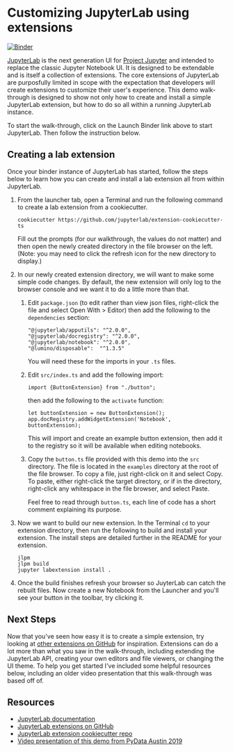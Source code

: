 # Customizing JupyterLab using extensions

[![Binder](http://mybinder.org/badge_logo.svg)](https://mybinder.org/v2/gh/ajbozarth/SciPy2020/master?urlpath=lab)

[JupyterLab](https://jupyterlab.readthedocs.io/en/stable/) is the next generation UI for [Project Jupyter](https://jupyter.org) and intended to replace the classic Jupyter Notebook UI. It is designed to be extendable and is itself a collection of extensions. The core extensions of JupyterLab are purposfully limited in scope with the expectation that developers will create extensions to customize their user's experience. This demo walk-through is designed to show not only how to create and install a simple JupyterLab extension, but how to do so all within a running JupyterLab instance.

To start the walk-through, click on the Launch Binder link above to start JupyterLab. Then follow the instruction below.

## Creating a lab extension

Once your binder instance of JupyterLab has started, follow the steps below to learn how you can create and install a lab extension all from within JupyterLab.

1. From the launcher tab, open a Terminal and run the following command to create a lab extension from a cookiecutter.

    ```
    cookiecutter https://github.com/jupyterlab/extension-cookiecutter-ts
    ```

    Fill out the prompts (for our walkthrough, the values do not matter) and then open the newly created directory in the file browser on the left.
    (Note: you may need to click the refresh icon for the new directory to display.)

1. In our newly created extension directory, we will want to make some simple code changes. By default, the new extension will only log to the browser console and we want it to do a little more than that.

    1. Edit `package.json` (to edit rather than view json files, right-click the file and select Open With > Editor) then add the following to the `dependencies` section:

        ```
        "@jupyterlab/apputils": "^2.0.0",
        "@jupyterlab/docregistry": "^2.0.0",
        "@jupyterlab/notebook": "^2.0.0",
        "@lumino/disposable":  "^1.3.5"
        ```

        You will need these for the imports in your `.ts` files.

    1. Edit `src/index.ts` and add the following import:

        ```
        import {ButtonExtension} from "./button";
        ```

        then add the following to the `activate` function:

        ```
        let buttonExtension = new ButtonExtension();
        app.docRegistry.addWidgetExtension('Notebook', buttonExtension);
        ```

        This will import and create an example button extension, then add it to the registry so it will be available when editing notebooks.

    1. Copy the `button.ts` file provided with this demo into the `src` directory. The file is located in the `examples` directory at the root of the file browser. To copy a file, just right-click on it and select Copy. To paste, either right-click the target directory, or if in the directory, right-click any whitespace in the file browser, and select Paste.

        Feel free to read through `button.ts`, each line of code has a short comment explaining its purpose.

1. Now we want to build our new extension. In the Terminal `cd` to your extension directory, then run the following to build and install your extension. The install steps are detailed further in the README for your extension.

    ```
    jlpm
    jlpm build
    jupyter labextension install .
    ```

1. Once the build finishes refresh your browser so JuyterLab can catch the rebuilt files. Now create a new Notebook from the Launcher and you'll see your button in the toolbar, try clicking it.

## Next Steps

Now that you've seen how easy it is to create a simple extension, try looking at [other extensions on GitHub](https://github.com/topics/jupyterlab-extension) for inspiration. Extensions can do a lot more than what you saw in the walk-through, including extending the JupyterLab API, creating your own editors and file viewers, or changing the UI theme. To help you get started I've included some helpful resources below, including an older video presentation that this walk-through was based off of.

## Resources

* [JupyterLab documentation](https://jupyterlab.readthedocs.io/en/stable/)
* [JupyterLab extensions on GitHub](https://github.com/topics/jupyterlab-extension)
* [JupyterLab extension cookiecutter repo](https://github.com/jupyterlab/extension-cookiecutter-ts)
* [Video presentation of this demo from PyData Austin 2019](https://youtu.be/PT9UIvLWUI0)
